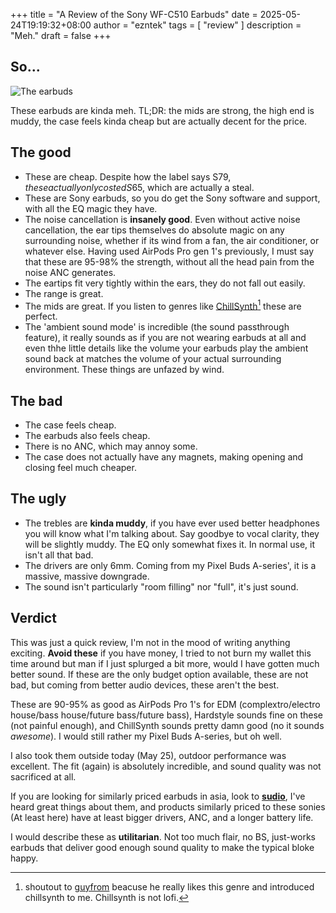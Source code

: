 +++
title = "A Review of the Sony WF-C510 Earbuds"
date = 2025-05-24T19:19:32+08:00
author = "ezntek"
tags = [ "review" ]
description = "Meh."
draft = false
+++

## So...

![The earbuds](/img/earbuds.jpg)

These earbuds are kinda meh. TL;DR: the mids are strong, the high end is muddy, the case feels kinda cheap but are actually decent for the price.

## The good

 * These are cheap. Despite how the label says S$79, these actually only costed S$65, which are actually a steal.
 * These are Sony earbuds, so you do get the Sony software and support, with all the EQ magic they have.
 * The noise cancellation is **insanely good**. Even without active noise cancellation, the ear tips themselves do absolute magic on any surrounding noise, whether if its wind from a fan, the air conditioner, or whatever else. Having used AirPods Pro gen 1's previously, I must say that these are 95-98% the strength, without all the head pain from the noise ANC generates.
 * The eartips fit very tightly within the ears, they do not fall out easily.
 * The range is great.
 * The mids are great. If you listen to genres like [ChillSynth](https://chillsynth.com)[^1] these are perfect.
 * The 'ambient sound mode' is incredible (the sound passthrough feature), it really sounds as if you are not wearing earbuds at all and even thhe little details like the volume your earbuds play the ambient sound back at matches the volume of your actual surrounding environment. These things are unfazed by wind.

## The bad

 * The case feels cheap.
 * The earbuds also feels cheap.
 * There is no ANC, which may annoy some.
 * The case does not actually have any magnets, making opening and closing feel much cheaper.

## The ugly
 
 * The trebles are **kinda muddy**, if you have ever used better headphones you will know what I'm talking about. Say goodbye to vocal clarity, they will be slightly muddy. The EQ only somewhat fixes it. In normal use, it isn't all that bad.
 * The drivers are only 6mm. Coming from my Pixel Buds A-series', it is a massive, massive downgrade.
 * The sound isn't particularly "room filling" nor "full", it's just sound.

## Verdict

This was just a quick review, I'm not in the mood of writing anything exciting. **Avoid these** if you have money, I tried to not burn my wallet this time around but man if I just splurged a bit more, would I have gotten much better sound. If these are the only budget option available, these are not bad, but coming from better audio devices, these aren't the best.

These are 90-95% as good as AirPods Pro 1's for EDM (complextro/electro house/bass house/future bass/future bass), Hardstyle sounds fine on these (not painful enough), and ChillSynth sounds pretty damn good (no it sounds *awesome*). I would still rather my Pixel Buds A-series, but oh well.

I also took them outside today (May 25), outdoor performance was excellent. The fit (again) is absolutely incredible, and sound quality was not sacrificed at all.

If you are looking for similarly priced earbuds in asia, look to [**sudio**](https://sudio.com), I've heard great things about them, and products similarly priced to these sonies (At least here) have at least bigger drivers, ANC, and a longer battery life.

I would describe these as **utilitarian**. Not too much flair, no BS, just-works earbuds that deliver good enough sound quality to make the typical bloke happy.

[^1]: shoutout to [guyfrom](https://github.com/1seco) beacuse he really likes this genre and introduced chillsynth to me. Chillsynth is not lofi.

<script src="https://utteranc.es/client.js"
        repo="ezntek/ezntek.github.io"
        issue-term="title"
        label="comments"
        theme="github-dark"
        crossorigin="anonymous"
        async>
</script>
